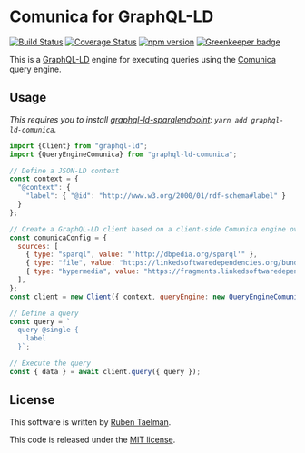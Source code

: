 # Comunica for GraphQL-LD

[![Build Status](https://travis-ci.org/rubensworks/graphql-ld-comunica.js.svg?branch=master)](https://travis-ci.org/rubensworks/graphql-ld-comunica.js)
[![Coverage Status](https://coveralls.io/repos/github/rubensworks/graphql-ld-comunica.js/badge.svg?branch=master)](https://coveralls.io/github/rubensworks/graphql-ld-comunica.js?branch=master)
[![npm version](https://badge.fury.io/js/graphql-ld-comunica.svg)](https://www.npmjs.com/package/graphql-ld-comunica) [![Greenkeeper badge](https://badges.greenkeeper.io/rubensworks/graphql-ld-comunica.js.svg)](https://greenkeeper.io/)

This is a [GraphQL-LD](https://github.com/rubensworks/graphql-ld.js) engine for executing queries using the [Comunica](https://github.com/comunica/comunica) query engine.

## Usage

_This requires you to install [graphql-ld-sparqlendpoint](https://github.com/rubensworks/graphql-ld-comunica.js): `yarn add graphql-ld-comunica`._

```javascript
import {Client} from "graphql-ld";
import {QueryEngineComunica} from "graphql-ld-comunica";

// Define a JSON-LD context
const context = {
  "@context": {
    "label": { "@id": "http://www.w3.org/2000/01/rdf-schema#label" }
  }
};

// Create a GraphQL-LD client based on a client-side Comunica engine over 3 sources
const comunicaConfig = {
  sources: [
    { type: "sparql", value: "'http://dbpedia.org/sparql'" },
    { type: "file", value: "https://linkedsoftwaredependencies.org/bundles/npm/componentsjs" },
    { type: "hypermedia", value: "https://fragments.linkedsoftwaredependencies.org/npm" },
  ],
};
const client = new Client({ context, queryEngine: new QueryEngineComunica(comunicaConfig) });

// Define a query
const query = `
  query @single {
    label
  }`;

// Execute the query
const { data } = await client.query({ query });
```

## License
This software is written by [Ruben Taelman](http://rubensworks.net/).

This code is released under the [MIT license](http://opensource.org/licenses/MIT).
